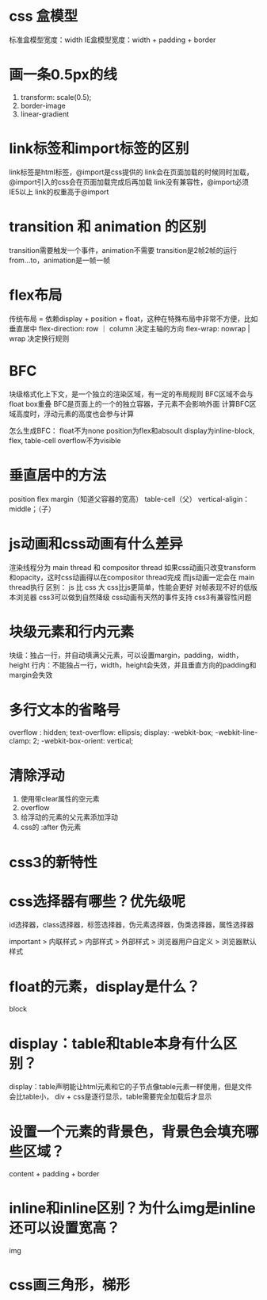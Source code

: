 # css 盒模型
标准盒模型宽度：width
IE盒模型宽度：width + padding + border

# 画一条0.5px的线
1. transform: scale(0.5);
2. border-image
3. linear-gradient

# link标签和import标签的区别
link标签是html标签，@import是css提供的
link会在页面加载的时候同时加载，@import引入的css会在页面加载完成后再加载
link没有兼容性，@import必须IE5以上
link的权重高于@import

# transition 和 animation 的区别
transition需要触发一个事件，animation不需要
transition是2帧2帧的运行 from...to，animation是一帧一帧

# flex布局
传统布局 = 依赖display + position + float，这种在特殊布局中非常不方便，比如垂直居中
flex-direction: row ｜ column 决定主轴的方向
flex-wrap: nowrap | wrap 决定换行规则

# BFC
块级格式化上下文，是一个独立的渲染区域，有一定的布局规则
BFC区域不会与float box重叠
BFC是页面上的一个的独立容器，子元素不会影响外面
计算BFC区域高度时，浮动元素的高度也会参与计算

怎么生成BFC：
float不为none
position为flex和absoult
display为inline-block, flex, table-cell
overflow不为visible

# 垂直居中的方法
position
flex
margin（知道父容器的宽高）
table-cell（父） vertical-aligin： middle；（子）

# js动画和css动画有什么差异
渲染线程分为 main thread 和 compositor thread
如果css动画只改变transform和opacity，这时css动画得以在compositor thread完成
而js动画一定会在 main thread执行
区别：
  js 比 css 大
  css比js更简单，性能会更好
  对帧表现不好的低版本浏览器 css3可以做到自然降级
  css动画有天然的事件支持
  css3有兼容性问题

# 块级元素和行内元素
块级：独占一行，并自动填满父元素，可以设置margin，padding，width，height
行内：不能独占一行，width，height会失效，并且垂直方向的padding和margin会失效

# 多行文本的省略号
overflow : hidden;
text-overflow: ellipsis;
display: -webkit-box;
-webkit-line-clamp: 2;
-webkit-box-orient: vertical;

# 清除浮动
1. 使用带clear属性的空元素
2. overflow
3. 给浮动的元素的父元素添加浮动
4. css的 :after 伪元素

# css3的新特性


# css选择器有哪些？优先级呢
id选择器，class选择器，标签选择器，伪元素选择器，伪类选择器，属性选择器

important > 内联样式 > 内部样式 > 外部样式 > 浏览器用户自定义 > 浏览器默认样式

# float的元素，display是什么？
  block

# display：table和table本身有什么区别？
display：table声明能让html元素和它的子节点像table元素一样使用，但是文件会比table小，
div + css是逐行显示，table需要完全加载后才显示

# 设置一个元素的背景色，背景色会填充哪些区域？
content + padding + border

# inline和inline区别？为什么img是inline还可以设置宽高？
img

# css画三角形，梯形

